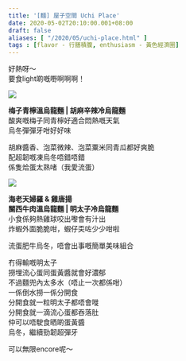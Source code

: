 ```yaml
---
title: '[麵] 屋子空間 Uchi Place'
date: 2020-05-02T20:10:00.001+08:00
draft: false
aliases: [ "/2020/05/uchi-place.html" ]
tags : [flavor - 行膳積腹, enthusiasm - 黃色經濟圈]
---
```


好熱呀～  
要食light啲嘅嘢啊啊啊！  

![](/images/uchiplace.jpg)

**梅子青檸溫烏龍麵 | 胡麻辛辣冷烏龍麵**  
酸爽嘅梅子同青檸好適合悶熱嘅天氣  
烏冬彈彈牙咁好好味  
  
胡麻醬香、泡菜微辣、泡菜粟米同青瓜都好爽脆  
配超韌嘅凍烏冬唔錯唔錯  
係隻烚蛋太熟啫（我愛流蛋）  

![](/images/uchiplace1.jpg)

**海老天婦羅 & 雞唐揚**  
**關西牛肉溫烏龍麵 | 明太子冷烏龍麵**  
小食係夠熱雞球咬出嚟會有汁出  
炸蝦外面脆脆咁，蝦仔奀咗少少咁啦  
  
流蛋肥牛烏冬，唔會出事嘅簡單美味組合  
  
冇得輸嘅明太子  
撈埋流心蛋同蛋黃醬就會好濃郁  
不過麵兜內太多水（唔止一次都係咁）  
一係倒水撈一係分開食  
分開食就一粒明太子都唔會嘥  
分開食就一滴流心蛋都吞落肚  
仲可以唔駛食晒啲蛋黃醬  
烏冬，繼續勁韌超彈牙  
  
  
可以無限encore呢～
